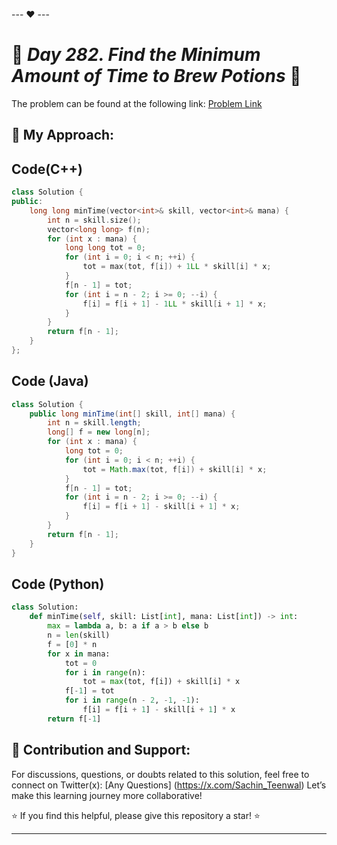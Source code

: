 --- ❤️ ---

# 🚀 _Day 282. Find the Minimum Amount of Time to Brew Potions_ 🧠


The problem can be found at the following link: [Problem Link](https://leetcode.com/problems/find-the-minimum-amount-of-time-to-brew-potions/)

## 🎯 **My Approach:**


## Code(C++)
```cpp
class Solution {
public:
    long long minTime(vector<int>& skill, vector<int>& mana) {
        int n = skill.size();
        vector<long long> f(n);
        for (int x : mana) {
            long long tot = 0;
            for (int i = 0; i < n; ++i) {
                tot = max(tot, f[i]) + 1LL * skill[i] * x;
            }
            f[n - 1] = tot;
            for (int i = n - 2; i >= 0; --i) {
                f[i] = f[i + 1] - 1LL * skill[i + 1] * x;
            }
        }
        return f[n - 1];
    }
};
```

## Code (Java)

```java
class Solution {
    public long minTime(int[] skill, int[] mana) {
        int n = skill.length;
        long[] f = new long[n];
        for (int x : mana) {
            long tot = 0;
            for (int i = 0; i < n; ++i) {
                tot = Math.max(tot, f[i]) + skill[i] * x;
            }
            f[n - 1] = tot;
            for (int i = n - 2; i >= 0; --i) {
                f[i] = f[i + 1] - skill[i + 1] * x;
            }
        }
        return f[n - 1];
    }
}
```

## Code (Python)

```python
class Solution:
    def minTime(self, skill: List[int], mana: List[int]) -> int:
        max = lambda a, b: a if a > b else b
        n = len(skill)
        f = [0] * n
        for x in mana:
            tot = 0
            for i in range(n):
                tot = max(tot, f[i]) + skill[i] * x
            f[-1] = tot
            for i in range(n - 2, -1, -1):
                f[i] = f[i + 1] - skill[i + 1] * x
        return f[-1]
```



## 🎯 **Contribution and Support:**

For discussions, questions, or doubts related to this solution, feel free to connect on Twitter(x): [Any Questions] (https://x.com/Sachin_Teenwal) Let’s make this learning journey more collaborative!

⭐ If you find this helpful, please give this repository a star! ⭐

---
